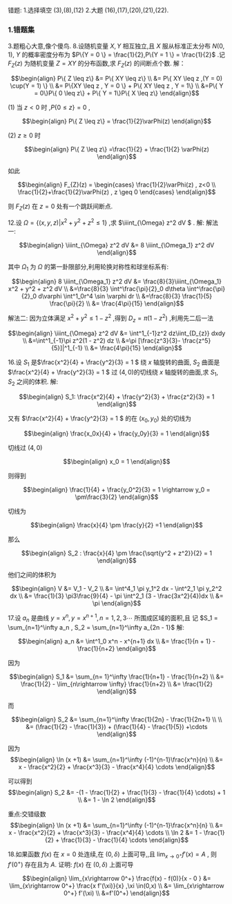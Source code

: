 错题:
1.选择填空
(3),(8),(12)
2.大题
(16),(17),(20),(21),(22).

### 1.错题集
3.题粗心大意,像个傻鸟.
8.设随机变量 $X,Y$ 相互独立,且 $X$ 服从标准正太分布 $N(0,1)$, $Y$ 的概率密度分布为 $P\{Y = 0 \} = \frac{1}{2},P\{Y = 1 \} = \frac{1}{2}$ .记 $F_{Z}(z)$ 为随机变量 $Z = XY$ 的分布函数,求 $F_{Z}(z)$ 的间断点个数.
解：

$$\begin{align}
    P\{ Z \leq z\} &= P\{ XY \leq z\} \\
    &= P\{ XY \leq z ,(Y = 0) \cup(Y = 1) \} \\
    &= P\{XY \leq z , Y = 0 \} + P\{ XY \leq z , Y = 1\} \\
    &=P\{ Y  = 0\}P\{ 0 \leq z\} + P\{ Y = 1\}P\{ X \leq z\}
\end{align}$$

(1) 当 $z<0$ 时 ,$P\{ 0 \leq z\} = 0$ ,

$$\begin{align}
    P\{ Z \leq z\} = \frac{1}{2}\varPhi(z)
\end{align}$$

(2) $z \geq 0$ 时

$$\begin{align}
    P\{ Z \leq z\} =\frac{1}{2} + \frac{1}{2} \varPhi(z)
\end{align}$$

如此

$$\begin{align}
    F_{Z}(z) = \begin{cases}
        \frac{1}{2}\varPhi(z) , z<0 \\
        \frac{1}{2}+\frac{1}{2}\varPhi(z) , z \geq 0
    \end{cases}
\end{align}$$

则 $F_{Z}(z)$ 在 $z = 0$ 处有一个跳跃间断点.


12.设 $\Omega = \{(x,y,z)|x^2 + y^2 + z^2 \leq 1 \}$ ,求 $\iiint_{\Omega} z^2 dV $ .
解:
解法一:

$$\begin{align}
    \iiint_{\Omega} z^2 dV &= 8 \iiint_{\Omega_1} z^2 dV
\end{align}$$ 

其中 $\Omega_1$ 为 $\Omega$ 的第一卦限部分,利用轮换对称性和球坐标系有:


$$\begin{align}
    8 \iiint_{\Omega_1} z^2 dV &= \frac{8}{3}\iiint_{\Omega_1} x^2 + y^2 + z^2 dV \\
    &=\frac{8}{3} \int^\frac{\pi}{2}_0 d\theta \int^\frac{\pi}{2}_0 d\varphi \int^1_0r^4 \sin \varphi dr \\
    &=\frac{8}{3} \frac{1}{5} \frac{\pi}{2} \\
    &= \frac{4\pi}{15}
\end{align}$$

解法二:
因为立体满足 $x^2 + y^2 \leq 1 - z^2$ ,得到 $D_z = \pi(1 - z^2)$ ,利用先二后一法

$$\begin{align}
    \iiint_{\Omega} z^2 dV &=  \int^1_{-1}z^2 dz\iint_{D_{z}}  dxdy \\
    &=\int^1_{-1}\pi z^2(1 - z^2) dz \\
    &=\pi [\frac{z^3}{3}- \frac{z^5}{5}]|^1_{-1} \\
    &= \frac{4\pi}{15}
\end{align}$$ 

16.设 $S_1$ 是$\frac{x^2}{4} + \frac{y^2}{3} = 1 $ 绕 $x$ 轴旋转的曲面, $S_2$ 曲面是 $\frac{x^2}{4} + \frac{y^2}{3} = 1 $ 过 $(4,0)$的切线绕 $x$ 轴旋转的曲面,求 $S_1,S_2$ 之间的体积.
解:

$$\begin{align}
    S_1: \frac{x^2}{4} + \frac{y^2}{3} + \frac{z^2}{3}  = 1
\end{align}$$

又有 $\frac{x^2}{4} + \frac{y^2}{3} = 1 $ 的在 $(x_0,y_0)$ 处的切线为

$$\begin{align}
    \frac{x_0x}{4} + \frac{y_0y}{3} = 1
\end{align}$$

切线过 $(4,0)$ 

$$\begin{align}
    x_0 = 1 
\end{align}$$

则得到 

$$\begin{align}
    \frac{1}{4} + \frac{y_0^2}{3}  = 1 \rightarrow y_0 = \pm\frac{3}{2}
\end{align}$$

切线为

$$\begin{align}
    \frac{x}{4} \pm \frac{y}{2} =1
\end{align}$$

那么 

$$\begin{align}
    S_2 : \frac{x}{4} \pm \frac{\sqrt{y^2 + z^2}}{2} = 1
\end{align}$$


他们之间的体积为

$$\begin{align}
    V &= V_1 - V_2 \\
    &=  \int^4_1 \pi y_1^2 dx - \int^2_1 \pi y_2^2 dx \\
    &= \frac{1}{3} \pi3\frac{9}{4} - \pi \int^2_1 (3 - \frac{3x^2}{4})dx \\
    &= \pi
\end{align}$$



17.设 $a_n$ 是曲线 $y = x^n , y = x^{n+1},n=1,2,3\cdots$ 所围成区域的面积,且 记 $S_1 = \sum_{n=1}^\infty a_n , S_2 = \sum_{n=1}^\infty a_{2n - 1}$
解:

$$\begin{align}
    a_n &= \int^1_0 x^n - x^{n+1} dx \\
    &= \frac{1}{n + 1} -  \frac{1}{n+2}
\end{align}$$

因为

$$\begin{align}
    S_1 &= \sum_{n= 1}^\infty \frac{1}{n+1} - \frac{1}{n+2} \\
    &= \frac{1}{2} - \lim_{n\rightarrow \infty} \frac{1}{n+2} \\
    &= \frac{1}{2}
\end{align}$$

而

$$\begin{align}
    S_2 &= \sum_{n=1}^\infty \frac{1}{2n} - \frac{1}{2n+1} \\ \\
    &= (\frac{1}{2} - \frac{1}{3}) + (\frac{1}{4} - \frac{1}{5}) +\cdots
\end{align}$$

因为
$$\begin{align}
    \ln (x +1) &= \sum_{n=1}^\infty (-1)^{n-1}\frac{x^n}{n} \\
    &= x - \frac{x^2}{2} + \frac{x^3}{3} - \frac{x^4}{4} \cdots
\end{align}$$

可以得到
$$\begin{align}
    S_2 &= -(1 - \frac{1}{2} + \frac{1}{3} - \frac{1}{4} \cdots) + 1 \\
    &= 1 - \ln 2 
\end{align}$$

重点:交错级数
$$\begin{align}
    \ln (x +1) &= \sum_{n=1}^\infty (-1)^{n-1}\frac{x^n}{n} \\
    &= x - \frac{x^2}{2} + \frac{x^3}{3} - \frac{x^4}{4} \cdots \\
    \ln 2 &= 1 - \frac{1}{2} + \frac{1}{3} - \frac{1}{4} \cdots
\end{align}$$


18.如果函数 $f(x)$ 在 $x = 0$ 处连续,在 $(0,\delta)$ 上面可导,,且 $\lim_{x\rightarrow 0 ^+} f'(x) = A$ , 则 $f'(0^+)$ 存在且为 $A$.
证明:
$f(x)$ 在 $(0,\delta)$ 上面可导

$$\begin{align}
    \lim_{x\rightarrow 0^+} \frac{f(x) - f(0)}{x  - 0 } &=  \lim_{x\rightarrow 0^+} \frac{x f'(\xi)}{x} ,\xi \in(0,x) \\
    &= \lim_{x\rightarrow 0^+} f'(\xi) \\
    &=f'(0^+)
\end{align}$$


